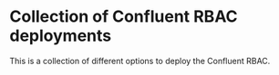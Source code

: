 # Collection of Confluent RBAC deployments

This is a collection of different options to deploy the Confluent RBAC.
